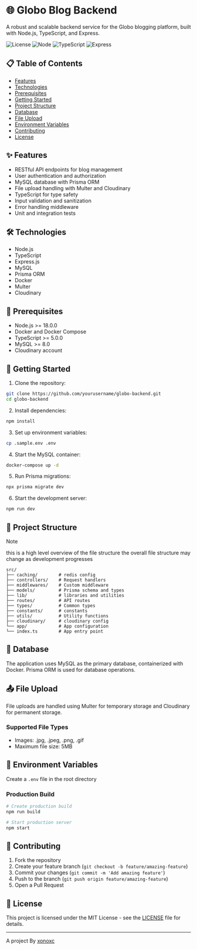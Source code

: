 # 🌐 Globo Blog Backend

A robust and scalable backend service for the Globo blogging platform, built with Node.js, TypeScript, and Express.

![License](https://img.shields.io/badge/license-MIT-blue.svg)
![Node](https://img.shields.io/badge/node-%3E%3D%2018.0.0-brightgreen)
![TypeScript](https://img.shields.io/badge/typescript-%5E5.0.0-blue)
![Express](https://img.shields.io/badge/express-%5E4.18.0-lightgrey)

## 📋 Table of Contents

- [Features](#features)
- [Technologies](#technologies)
- [Prerequisites](#prerequisites)
- [Getting Started](#getting-started)
- [Project Structure](#project-structure)
- [Database](#database)
- [File Upload](#file-upload)
- [Environment Variables](#environment-variables)
- [Contributing](#contributing)
- [License](#license)

## ✨ Features

- RESTful API endpoints for blog management
- User authentication and authorization
- MySQL database with Prisma ORM
- File upload handling with Multer and Cloudinary
- TypeScript for type safety
- Input validation and sanitization
- Error handling middleware
- Unit and integration tests

## 🛠 Technologies

- Node.js
- TypeScript
- Express.js
- MySQL
- Prisma ORM
- Docker
- Multer
- Cloudinary

## 📝 Prerequisites

- Node.js >= 18.0.0
- Docker and Docker Compose
- TypeScript >= 5.0.0
- MySQL >= 8.0
- Cloudinary account

## 🚀 Getting Started

1. Clone the repository:
```bash
git clone https://github.com/yourusername/globo-backend.git
cd globo-backend
```

2. Install dependencies:
```bash
npm install
```

3. Set up environment variables:
```bash
cp .sample.env .env
```

4. Start the MySQL container:
```bash
docker-compose up -d
```

5. Run Prisma migrations:
```bash
npx prisma migrate dev
```

6. Start the development server:
```bash
npm run dev
```

## 📁 Project Structure

> [!NOTE]
> this is a high level overview of the file structure the overall file structure may change as development progresses

```
src/
├── caching/        # redis config
├── controllers/    # Request handlers
├── middlewares/    # Custom middleware
├── models/         # Prisma schema and types
├── lib/            # libraries and utilities
├── routes/         # API routes
├── types/          # Common types
├── constants/      # constants
├── utils/          # Utility functions
├── cloudinary/     # cloudinary config
└── app/            # App configuration
└── index.ts        # App entry point
```


## 💾 Database

The application uses MySQL as the primary database, containerized with Docker. Prisma ORM is used for database operations.

## 📤 File Upload

File uploads are handled using Multer for temporary storage and Cloudinary for permanent storage.

### Supported File Types

- Images: .jpg, .jpeg, .png, .gif
- Maximum file size: 5MB

## 🔐 Environment Variables

Create a `.env` file in the root directory 


### Production Build

```bash
# Create production build
npm run build

# Start production server
npm start
```

## 🤝 Contributing

1. Fork the repository
2. Create your feature branch (`git checkout -b feature/amazing-feature`)
3. Commit your changes (`git commit -m 'Add amazing feature'`)
4. Push to the branch (`git push origin feature/amazing-feature`)
5. Open a Pull Request

## 📄 License

This project is licensed under the MIT License - see the [LICENSE](LICENSE) file for details.

---

A project By [xonoxc](https://github.com/xonoxc)

